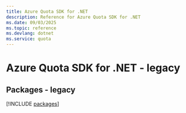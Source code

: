 ```yaml
---
title: Azure Quota SDK for .NET
description: Reference for Azure Quota SDK for .NET
ms.date: 09/03/2025
ms.topic: reference
ms.devlang: dotnet
ms.service: quota
---
```

# Azure Quota SDK for .NET - legacy
## Packages - legacy
[!INCLUDE [packages](quota-index.md)]